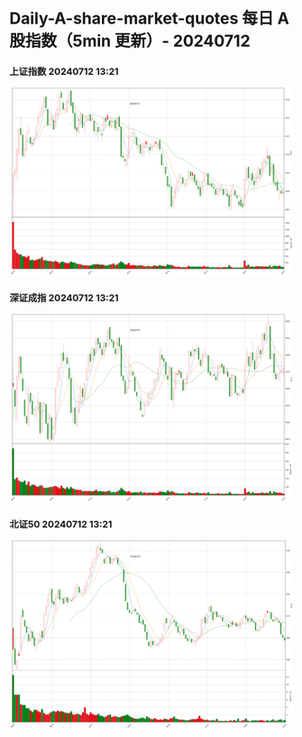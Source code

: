 
# Daily-A-share-market-quotes 每日 A 股指数（5min 更新）- 20240712

### 上证指数 20240712 13:21
![](./fig/2024/7/20240712-sh000001.png)

### 深证成指 20240712 13:21
![](./fig/2024/7/20240712-sz399001.png)

### 北证50 20240712 13:21
![](./fig/2024/7/20240712-bj899050.png)
